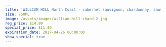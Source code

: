 ```yaml
---
title: 'WILLIAM HILL North Coast - cabernet sauvignon, chardonnay, sauvignon blanc'
size: 750ML
image: /assets/images/william-hill-chard-2.jpg
reg_price: $14.99
special_price: $11.49
expiration_date: 2017-04-26 00:00:00
show_special: true
---
```



